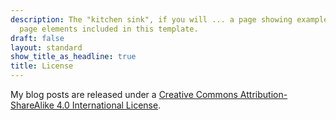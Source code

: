 ```yaml
---
description: The "kitchen sink", if you will ... a page showing examples of type and
  page elements included in this template.
draft: false
layout: standard
show_title_as_headline: true
title: License
---
```


My blog posts are released under a [Creative Commons Attribution-ShareAlike 4.0 International License](http://creativecommons.org/licenses/by-sa/4.0/).

<center>
<i class="fab fa-creative-commons fa-2x"></i><i class="fab fa-creative-commons-by fa-2x"></i><i class="fab fa-creative-commons-sa fa-2x"></i>
</center>